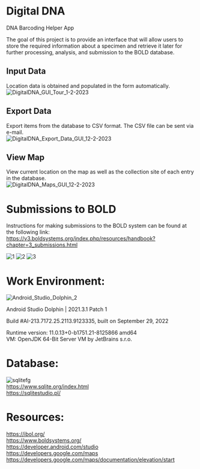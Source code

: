 # Digital DNA   
DNA Barcoding Helper App  

The goal of this project is to provide an interface that will allow users to store the required information about a specimen and retrieve it later for further processing, analysis, and submission to the BOLD database.  

## Input Data  
Location data is obtained and populated in the form automatically. 
![DigitalDNA_GUI_Tour_1-2-2023](https://user-images.githubusercontent.com/22214754/210271645-9ad23235-8bc1-4237-8a01-3a50f9dd4b08.gif)  

## Export Data
Export items from the database to CSV format. The CSV file can be sent via e-mail.  
![DigitalDNA_Export_Data_GUI_12-2-2023](https://user-images.githubusercontent.com/22214754/210271240-a5521a95-f1a7-431f-b8b4-2bf398760588.gif)       

## View Map
View current location on the map as well as the collection site of each entry in the database.  
![DigitalDNA_Maps_GUI_12-2-2023](https://user-images.githubusercontent.com/22214754/210270673-2a928797-10b2-4d16-9da1-f2c5fa7c1de6.gif)     

# Submissions to BOLD  
Instructions for making submissions to the BOLD system can be found at the following link:  
https://v3.boldsystems.org/index.php/resources/handbook?chapter=3_submissions.html  

![1](https://user-images.githubusercontent.com/22214754/208317701-5bf76483-6324-497e-8488-682b9eaec4d8.PNG)
![2](https://user-images.githubusercontent.com/22214754/208317704-60d88e29-51cc-4a06-910e-c537af146cab.PNG)
![3](https://user-images.githubusercontent.com/22214754/208317706-b52d70af-6eb8-47b9-bc5a-05db276d4f42.PNG) 

# **Work Environment:**  
![Android_Studio_Dolphin_2](https://user-images.githubusercontent.com/22214754/210298276-6b4b3644-a6de-4faf-be2e-ef5b350f0640.png) 

Android Studio Dolphin | 2021.3.1 Patch 1  

Build #AI-213.7172.25.2113.9123335, built on September 29, 2022  

Runtime version: 11.0.13+0-b1751.21-8125866 amd64  
VM: OpenJDK 64-Bit Server VM by JetBrains s.r.o.  

# **Database:**        
![sqlitefg](https://user-images.githubusercontent.com/22214754/179894516-3059e142-fb38-40bc-a32c-65500a223eb1.png)    
https://www.sqlite.org/index.html    
https://sqlitestudio.pl/  

# **Resources:**  
https://ibol.org/  
https://www.boldsystems.org/  
https://developer.android.com/studio  
https://developers.google.com/maps 
https://developers.google.com/maps/documentation/elevation/start  
